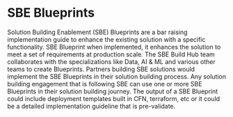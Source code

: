 # SBE Blueprints
Solution Building Enablement (SBE) Blueprints are a bar raising implementation guide to enhance the existing solution with a specific functionality. SBE Blueprint when implemented, it enhances the solution to meet a set of requirements at production scale. The SBE Build Hub team collaborates with the specializations like Data, AI & ML and various other teams to create Blueprints. Partners building SBE solutions would implement the SBE Blueprints in their solution building process. Any solution building engagement that is following SBE can use one or more SBE Blueprints in their solution building journey. The output of a SBE Blueprint could include deployment templates built in CFN, terraform, etc or it could be a detailed implementation guideline that is pre-validate.
